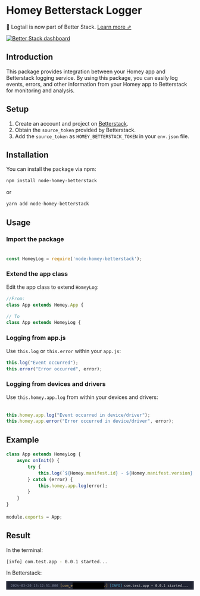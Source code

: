 # Homey Betterstack Logger
📣 Logtail is now part of Better Stack. [Learn more ⇗](https://betterstack.com/press/introducing-better-stack/)

[![Better Stack dashboard](https://github.com/logtail/logtail-js/assets/10132717/96b422e7-3026-49c1-bd45-a946c37211d0)](https://betterstack.com/logs)

## Introduction

This package provides integration between your Homey app and Betterstack logging service. By using this package, you can easily log events, errors, and other information from your Homey app to Betterstack for monitoring and analysis.

## Setup

1. Create an account and project on [Betterstack](https://betterstack.com/logs).
2. Obtain the `source_token` provided by Betterstack.
3. Add the `source_token` as `HOMEY_BETTERSTACK_TOKEN` in your `env.json` file.

## Installation

You can install the package via npm:

```bash
npm install node-homey-betterstack
```

or 

```bash
yarn add node-homey-betterstack
```

## Usage
### Import the package

```javascript

const HomeyLog = require('node-homey-betterstack');
```

### Extend the app class

Edit the app class to extend `HomeyLog`:

```javascript
//From:
class App extends Homey.App {
```


```javascript
// To
class App extends HomeyLog {
```

### Logging from app.js

Use `this.log` or `this.error` within your `app.js`:

```javascript
this.log("Event occurred");
this.error("Error occurred", error);
```

### Logging from devices and drivers

Use `this.homey.app.log` from within your devices and drivers:

```javascript

this.homey.app.log("Event occurred in device/driver");
this.homey.app.error("Error occurred in device/driver", error);
```

## Example
```javascript
class App extends HomeyLog {
    async onInit() {
        try {       
            this.log(`${Homey.manifest.id} - ${Homey.manifest.version} started...`);
        } catch (error) {
            this.homey.app.log(error);
        }
    }
}

module.exports = App;

```

## Result
In the terminal:

```bash
[info] com.test.app - 0.0.1 started...
```

In Betterstack:

<img src="./assets/image1.png">

